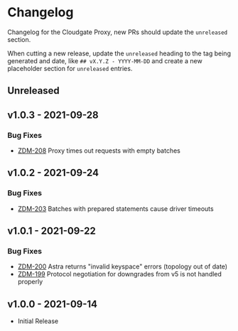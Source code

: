 # Changelog

Changelog for the Cloudgate Proxy, new PRs should update the `unreleased` section.

When cutting a new release, update the `unreleased` heading to the tag being generated and date, like `## vX.Y.Z - YYYY-MM-DD` and create a new placeholder section for  `unreleased` entries.

## Unreleased

## v1.0.3 - 2021-09-28

### Bug Fixes

* [ZDM-208](https://datastax.jira.com/browse/ZDM-208) Proxy times out requests with empty batches

## v1.0.2 - 2021-09-24

### Bug Fixes

* [ZDM-203](https://datastax.jira.com/browse/ZDM-203) Batches with prepared statements cause driver timeouts

## v1.0.1 - 2021-09-22

### Bug Fixes

* [ZDM-200](https://datastax.jira.com/browse/ZDM-200) Astra returns "invalid keyspace" errors (topology out of date)
* [ZDM-199](https://datastax.jira.com/browse/ZDM-199) Protocol negotiation for downgrades from v5 is not handled properly

## v1.0.0 - 2021-09-14

* Initial Release
